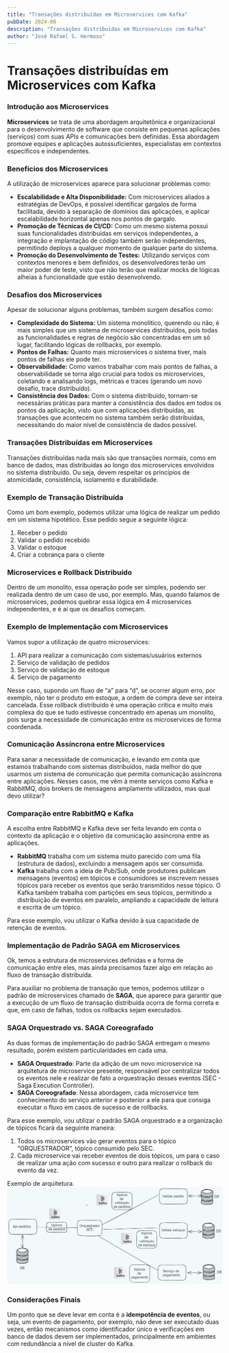 ```yaml
---
title: "Transações distribuídas em Microservices com Kafka"
pubDate: 2024-08
description: "Transações distribuídas em Microservices com Kafka"
author: "José Rafael S. Hermoso"
---
```


# Transações distribuídas em Microservices com Kafka

### Introdução aos Microservices

**Microservices** se trata de uma abordagem arquitetônica e organizacional para o desenvolvimento de software que consiste em pequenas aplicações (serviços) com suas APIs e comunicações bem definidas. Essa abordagem promove equipes e aplicações autossuficientes, especialistas em contextos específicos e independentes.

### Benefícios dos Microservices

A utilização de microservices aparece para solucionar problemas como:

- **Escalabilidade e Alta Disponibilidade:** Com microservices aliados a estratégias de DevOps, é possível identificar gargalos de forma facilitada, devido à separação de domínios das aplicações, e aplicar escalabilidade horizontal apenas nos pontos de gargalo.
- **Promoção de Técnicas de CI/CD:** Como um mesmo sistema possui suas funcionalidades distribuídas em serviços independentes, a integração e implantação de código também serão independentes, permitindo deploys a qualquer momento de qualquer parte do sistema.
- **Promoção do Desenvolvimento de Testes:** Utilizando serviços com contextos menores e bem definidos, os desenvolvedores terão um maior poder de teste, visto que não terão que realizar mocks de lógicas alheias à funcionalidade que estão desenvolvendo.

### Desafios dos Microservices

Apesar de solucionar alguns problemas, também surgem desafios como:

- **Complexidade do Sistema:** Um sistema monolítico, querendo ou não, é mais simples que um sistema de microservices distribuídos, pois todas as funcionalidades e regras de negócio são concentradas em um só lugar, facilitando lógicas de rollbacks, por exemplo.
- **Pontos de Falhas:** Quanto mais microservices o sistema tiver, mais pontos de falhas ele pode ter.
- **Observabilidade:** Como vamos trabalhar com mais pontos de falhas, a observabilidade se torna algo crucial para todos os microservices, coletando e analisando logs, métricas e traces (gerando um novo desafio, trace distribuído).
- **Consistência dos Dados:** Com o sistema distribuído, tornam-se necessárias práticas para manter a consistência dos dados em todos os pontos da aplicação, visto que com aplicações distribuídas, as transações que acontecem no sistema também serão distribuídas, necessitando do maior nível de consistência de dados possível.

### Transações Distribuídas em Microservices

Transações distribuídas nada mais são que transações normais, como em banco de dados, mas distribuídas ao longo dos microservices envolvidos no sistema distribuído. Ou seja, devem respeitar os princípios de atomicidade, consistência, isolamento e durabilidade.

### Exemplo de Transação Distribuída

Como um bom exemplo, podemos utilizar uma lógica de realizar um pedido em um sistema hipotético. Esse pedido segue a seguinte lógica:

1. Receber o pedido
2. Validar o pedido recebido
3. Validar o estoque
4. Criar a cobrança para o cliente

### Microservices e Rollback Distribuído

Dentro de um monolito, essa operação pode ser simples, podendo ser realizada dentro de um caso de uso, por exemplo. Mas, quando falamos de microservices, podemos quebrar essa lógica em 4 microservices independentes, e é aí que os desafios começam.

### Exemplo de Implementação com Microservices

Vamos supor a utilização de quatro microservices:

1. API para realizar a comunicação com sistemas/usuários externos
2. Serviço de validação de pedidos
3. Serviço de validação de estoque
4. Serviço de pagamento

Nesse caso, supondo um fluxo de “a” para “d”, se ocorrer algum erro, por exemplo, não ter o produto em estoque, a ordem de compra deve ser inteira cancelada. Esse rollback distribuído é uma operação crítica e muito mais complexa do que se tudo estivesse concentrado em apenas um monolito, pois surge a necessidade de comunicação entre os microservices de forma coordenada.

### Comunicação Assíncrona entre Microservices

Para sanar a necessidade de comunicação, e levando em conta que estamos trabalhando com sistemas distribuídos, nada melhor do que usarmos um sistema de comunicação que permita comunicação assíncrona entre aplicações. Nesses casos, me vêm à mente serviços como Kafka e RabbitMQ, dois brokers de mensagens amplamente utilizados, mas qual devo utilizar?

### Comparação entre RabbitMQ e Kafka

A escolha entre RabbitMQ e Kafka deve ser feita levando em conta o contexto da aplicação e o objetivo da comunicação assíncrona entre as aplicações.

- **RabbitMQ** trabalha com um sistema muito parecido com uma fila (estrutura de dados), excluindo a mensagem após ser consumida.
- **Kafka** trabalha com a ideia de Pub/Sub, onde produtores publicam mensagens (eventos) em tópicos e consumidores se inscrevem nesses tópicos para receber os eventos que serão transmitidos nesse tópico. O Kafka também trabalha com partições em seus tópicos, permitindo a distribuição de eventos em paralelo, ampliando a capacidade de leitura e escrita de um tópico.

Para esse exemplo, vou utilizar o Kafka devido à sua capacidade de retenção de eventos.

### Implementação de Padrão SAGA em Microservices

Ok, temos a estrutura de microservices definidas e a forma de comunicação entre eles, mas ainda precisamos fazer algo em relação ao fluxo de transação distribuída.

Para auxiliar no problema de transação que temos, podemos utilizar o padrão de microservices chamado de **SAGA**, que aparece para garantir que a execução de um fluxo de transação distribuída ocorra de forma correta e que, em caso de falhas, todos os rollbacks sejam executados.

### SAGA Orquestrado vs. SAGA Coreografado

As duas formas de implementação do padrão SAGA entregam o mesmo resultado, porém existem particularidades em cada uma.

- **SAGA Orquestrado**: Parte da adição de um novo microservice na arquitetura de microservice presente, responsável por centralizar todos os eventos nele e realizar de fato a orquestração desses eventos (SEC - Saga Execution Controller).
- **SAGA Coreografado**: Nessa abordagem, cada microservice tem conhecimento do serviço anterior e posterior a ele para que consiga executar o fluxo em casos de sucesso e de rollbacks.

Para esse exemplo, vou utilizar o padrão SAGA orquestrado e a organização de tópicos ficará da seguinte maneira:

1. Todos os microservices vão gerar eventos para o tópico “ORQUESTRADOR”, tópico consumido pelo SEC.
2. Cada microservice vai receber eventos de dois tópicos, um para o caso de realizar uma ação com sucesso e outro para realizar o rollback do evento da vez.

Exemplo de arquitetura.
![Exemplo de arquitetura](../../../public/diagrama.png)

### Considerações Finais

Um ponto que se deve levar em conta é a **idempotência de eventos**, ou seja, um evento de pagamento, por exemplo, não deve ser executado duas vezes, então mecanismos como identificador único e verificações em banco de dados devem ser implementados, principalmente em ambientes com redundância a nível de cluster do Kafka.
